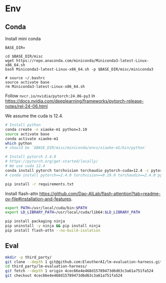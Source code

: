 # Env

## Conda

Install mini conda
```shell
BASE_DIR=

cd $BASE_DIR/misc
wget https://repo.anaconda.com/miniconda/Miniconda3-latest-Linux-x86_64.sh
bash Miniconda3-latest-Linux-x86_64.sh -p $BASE_DIR/misc/miniconda3

# source ~/.bashrc
source activate base
rm Miniconda3-latest-Linux-x86_64.sh
```


Follow `nvcr.io/nvidia/pytorch:24.06-py3` in https://docs.nvidia.com/deeplearning/frameworks/pytorch-release-notes/rel-24-06.html

We assume the cuda is 12.4.

```bash
# Install python
conda create -n xiaoke-m1 python=3.10
source activate base
conda activate xiaoke-m1
which python
# should be `$BASE_DIR/misc/miniconda/envs/xiaoke-m1/bin/python`

# Install pytorch 2.4.0
# https://pytorch.org/get-started/locally/
# We use cuda 12.4
conda install pytorch torchvision torchaudio pytorch-cuda=12.4 -c pytorch -c nvidia
# conda install pytorch==2.4.0 torchvision==0.19.0 torchaudio==2.4.0 pytorch-cuda=12.4 -c pytorch -c nvidia

pip install -r requirements.txt
```

Install flash-attn https://github.com/Dao-AILab/flash-attention?tab=readme-ov-file#installation-and-features.

```bash
export PATH=/usr/local/cuda/bin:$PATH
export LD_LIBRARY_PATH=/usr/local/cuda/lib64:$LD_LIBRARY_PATH

pip install packaging ninja
pip uninstall -y ninja && pip install ninja
pip install flash-attn --no-build-isolation
```

## Eval

```bash
mkdir -p third_party/
git clone --depth 1 git@github.com:EleutherAI/lm-evaluation-harness.git third_party/lm-evaluation-harness
cd third_party/lm-evaluation-harness/
git fetch --depth 1 origin 4cec66e4e468d15789473d6d63c3a61a751fa524
git checkout 4cec66e4e468d15789473d6d63c3a61a751fa524
```
